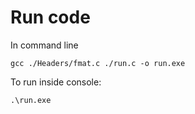 # Run code

In command line 

`gcc ./Headers/fmat.c ./run.c -o run.exe`

To run inside console:

`.\run.exe`